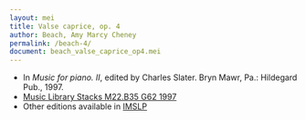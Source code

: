 ```yaml
---
layout: mei
title: Valse caprice, op. 4
author: Beach, Amy Marcy Cheney
permalink: /beach-4/
document: beach_valse_caprice_op4.mei
---
```


- In *Music for piano. II*, edited by Charles Slater. Bryn Mawr, Pa.: Hildegard Pub., 1997.
- <a href="https://tufts-primo.hosted.exlibrisgroup.com/permalink/f/bnf7qa/01TUN_ALMA2187518310003851">Music Library Stacks M22.B35 G62 1997</a>
- Other editions available in <a href="https://imslp.org/wiki/Valse-Caprice%2C_Op.4_(Beach%2C_Amy_Marcy)" target="_blank">IMSLP</a>
